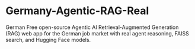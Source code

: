 # Germany-Agentic-RAG-Real
German Free open-source Agentic AI Retrieval-Augmented Generation (RAG) web app for the German job market with real agent reasoning, FAISS search, and Hugging Face models.
